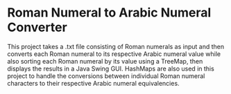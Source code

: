 # Roman Numeral to Arabic Numeral Converter
This project takes a .txt file consisting of Roman numerals as input and then converts each Roman numeral to its respective Arabic numeral value while also sorting each Roman numeral by its value using a TreeMap, then displays the results in a Java Swing GUI. HashMaps are also used in this project to handle the conversions between individual Roman numeral characters to their respective Arabic numeral equivalencies. 
